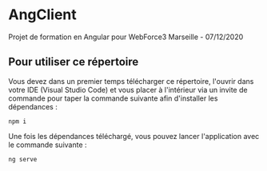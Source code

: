 # AngClient

Projet de formation en Angular pour WebForce3 Marseille - 07/12/2020

## Pour utiliser ce répertoire

Vous devez dans un premier temps télécharger ce répertoire, l'ouvrir dans votre IDE (Visual Studio Code) et vous placer à l'intérieur via un invite de commande pour taper la commande suivante afin d'installer les dépendances : 

```
npm i
```

Une fois les dépendances téléchargé, vous pouvez lancer l'application avec le commande suivante :

```
ng serve
```